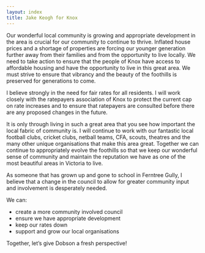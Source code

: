 ```yaml
---
layout: index
title: Jake Keogh for Knox
---
```

Our wonderful local community is growing and appropriate development in the area is crucial for our community to continue to thrive. Inflated house prices and a shortage of properties are forcing our younger generation further away from their families and from the opportunity to live locally. We need to take action to ensure that the people of Knox have access to affordable housing and have the opportunity to live in this great area. We must strive to ensure that vibrancy and the beauty of the foothills is preserved for generations to come.

I believe strongly in the need for fair rates for all residents. I will work closely with the ratepayers association of Knox to protect the current cap on rate increases and to ensure that ratepayers are consulted before there are any proposed changes in the future.

It is only through living in such a great area that you see how important the local fabric of community is. I will continue to work with our fantastic local football clubs, cricket clubs, netball teams, CFA, scouts, theatres and the many other unique organisations that make this area great. Together we can continue to appropriately evolve the foothills so that we keep our wonderful sense of community and maintain the reputation we have as one of the most beautiful areas in Victoria to live.


As someone that has grown up and gone to school in Ferntree Gully, I believe that a change in the council to allow for greater community input and involvement is desperately needed.

We can:

- create a more community involved council
- ensure we have appropriate development
- keep our rates down
- support and grow our local organisations

Together, let’s give Dobson a fresh perspective!
